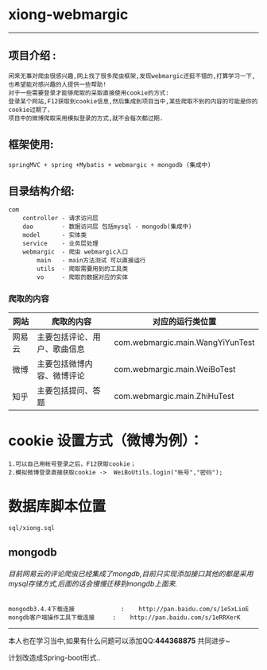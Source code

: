 # xiong-webmargic

---
## 项目介绍 :
    闲来无事对爬虫很感兴趣,网上找了很多爬虫框架,发现webmargic还挺不错的,打算学习一下,也希望能对感兴趣的人提供一些帮助!
    对于一些需要登录才能够爬取的采取直接使用cookie的方式:
    登录某个网站,F12获取到cookie信息,然后集成到项目当中,某些爬取不到的内容的可能是你的cookie过期了，
    项目中的微博爬取采用模拟登录的方式,就不会每次都过期.
## 框架使用: 
    springMVC + spring +Mybatis + webmargic + mongodb (集成中)
## 目录结构介绍:
    com
        controller - 请求访问层
        dao        - 数据访问层 包括mysql - mongodb(集成中)
        model      - 实体类
        service    - 业务层处理
        webmargic  - 爬虫 webmargic入口
            main   - main方法测试 可以直接运行
            utils  - 爬取需要用到的工具类
            vo     - 爬取的数据对应的实体
            
### 爬取的内容

网站 | 爬取的内容 | 对应的运行类位置
---|---|---
网易云 | 主要包括评论、用户、歌曲信息 | com.webmargic.main.WangYiYunTest
微博 | 主要包括微博内容、微博评论 | com.webmargic.main.WeiBoTest
知乎|主要包括提问、答题|com.webmargic.main.ZhiHuTest

# cookie 设置方式（微博为例）：
    1.可以自己用帐号登录之后，F12获取cookie；
    2.模拟微博登录直接获取cookie ->  WeiBoUtils.login("帐号","密码");
# 数据库脚本位置
    sql/xiong.sql

## mongodb 
######     目前网易云的评论爬虫已经集成了mongdb,目前只实现添加接口其他的都是采用mysql存储方式,后面的话会慢慢迁移到mongdb上面来.
    mongodb3.4.4下载连接             :    http://pan.baidu.com/s/1eSxLioE
    mongdb客户端操作工具下载连接     :    http://pan.baidu.com/s/1eRRXerK
    
    

---
本人也在学习当中,如果有什么问题可以添加QQ:**444368875**
共同进步~

计划改造成Spring-boot形式..
